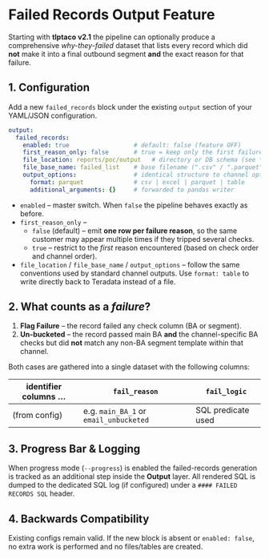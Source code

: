 # Failed Records Output Feature

Starting with **tlptaco&nbsp;v2.1** the pipeline can optionally produce a
comprehensive *why-they-failed* dataset that lists every record which did **not**
make it into a final outbound segment **and** the exact reason for that
failure.

## 1. Configuration

Add a new `failed_records` block under the existing `output` section of your
YAML/JSON configuration.

```yaml
output:
  failed_records:
    enabled: true                  # default: false (feature OFF)
    first_reason_only: false       # true = keep only the first failure reason
    file_location: reports/poc/output   # directory or DB schema (see *format*)
    file_base_name: failed_list    # base filename (".csv" / ".parquet" etc.)
    output_options:                # identical structure to channel options
      format: parquet              # csv | excel | parquet | table
      additional_arguments: {}     # forwarded to pandas writer
```

* `enabled` – master switch.  When `false` the pipeline behaves exactly as
  before.
* `first_reason_only` –
  * `false` (default) – emit **one row per failure reason**, so the same
    customer may appear multiple times if they tripped several checks.
  * `true` – restrict to the *first* reason encountered (based on check order
    and channel order).
* `file_location` / `file_base_name` / `output_options` – follow the same
  conventions used by standard channel outputs.  Use `format: table` to write
  directly back to Teradata instead of a file.

## 2. What counts as a *failure*?

1. **Flag Failure** – the record failed any check column (BA or segment).
2. **Un-bucketed** – the record passed main BA **and** the channel-specific BA
   checks but did **not** match any non-BA segment template within that
   channel.

Both cases are gathered into a single dataset with the following columns:

| identifier columns … | `fail_reason`             | `fail_logic` |
|----------------------|---------------------------|--------------|
| (from config)        | e.g. `main_BA_1` or `email_unbucketed` | SQL predicate used |


## 3. Progress Bar & Logging

When progress mode (`--progress`) is enabled the failed-records generation is
tracked as an additional step inside the **Output** layer.  All rendered SQL
is dumped to the dedicated SQL log (if configured) under a `#### FAILED
RECORDS SQL` header.

## 4. Backwards Compatibility

Existing configs remain valid.  If the new block is absent or `enabled:
false`, no extra work is performed and no files/tables are created.
